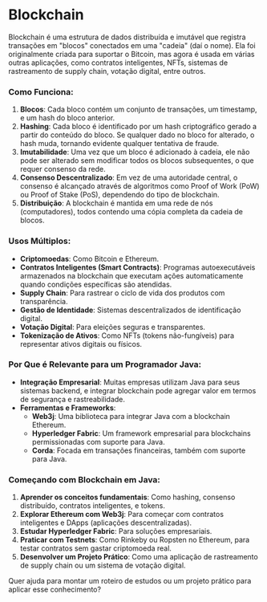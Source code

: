 # Blockchain

Blockchain é uma estrutura de dados distribuída e imutável que registra transações em "blocos" conectados em uma "cadeia" (daí o nome). Ela foi originalmente criada para suportar o Bitcoin, mas agora é usada em várias outras aplicações, como contratos inteligentes, NFTs, sistemas de rastreamento de supply chain, votação digital, entre outros.

### Como Funciona:
1. **Blocos**: Cada bloco contém um conjunto de transações, um timestamp, e um hash do bloco anterior.
2. **Hashing**: Cada bloco é identificado por um hash criptográfico gerado a partir do conteúdo do bloco. Se qualquer dado no bloco for alterado, o hash muda, tornando evidente qualquer tentativa de fraude.
3. **Imutabilidade**: Uma vez que um bloco é adicionado à cadeia, ele não pode ser alterado sem modificar todos os blocos subsequentes, o que requer consenso da rede.
4. **Consenso Descentralizado**: Em vez de uma autoridade central, o consenso é alcançado através de algoritmos como Proof of Work (PoW) ou Proof of Stake (PoS), dependendo do tipo de blockchain.
5. **Distribuição**: A blockchain é mantida em uma rede de nós (computadores), todos contendo uma cópia completa da cadeia de blocos.

### Usos Múltiplos:
- **Criptomoedas**: Como Bitcoin e Ethereum.
- **Contratos Inteligentes (Smart Contracts)**: Programas autoexecutáveis armazenados na blockchain que executam ações automaticamente quando condições específicas são atendidas.
- **Supply Chain**: Para rastrear o ciclo de vida dos produtos com transparência.
- **Gestão de Identidade**: Sistemas descentralizados de identificação digital.
- **Votação Digital**: Para eleições seguras e transparentes.
- **Tokenização de Ativos**: Como NFTs (tokens não-fungíveis) para representar ativos digitais ou físicos.

### Por Que é Relevante para um Programador Java:
- **Integração Empresarial**: Muitas empresas utilizam Java para seus sistemas backend, e integrar blockchain pode agregar valor em termos de segurança e rastreabilidade.
- **Ferramentas e Frameworks**:
  - **Web3j**: Uma biblioteca para integrar Java com a blockchain Ethereum.
  - **Hyperledger Fabric**: Um framework empresarial para blockchains permissionadas com suporte para Java.
  - **Corda**: Focada em transações financeiras, também com suporte para Java.

### Começando com Blockchain em Java:
1. **Aprender os conceitos fundamentais**: Como hashing, consenso distribuído, contratos inteligentes, e tokens.
2. **Explorar Ethereum com Web3j**: Para começar com contratos inteligentes e DApps (aplicações descentralizadas).
3. **Estudar Hyperledger Fabric**: Para soluções empresariais.
4. **Praticar com Testnets**: Como Rinkeby ou Ropsten no Ethereum, para testar contratos sem gastar criptomoeda real.
5. **Desenvolver um Projeto Prático**: Como uma aplicação de rastreamento de supply chain ou um sistema de votação digital.

Quer ajuda para montar um roteiro de estudos ou um projeto prático para aplicar esse conhecimento?
